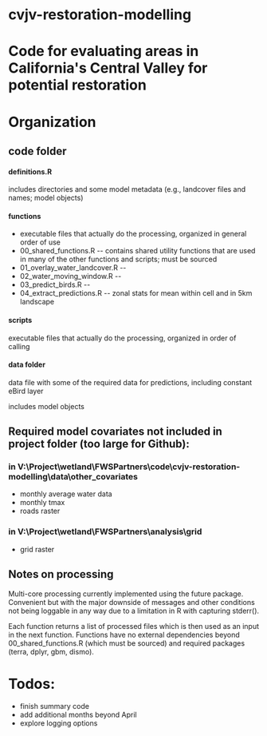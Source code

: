 # cvjv-restoration-modelling
#
# Code for evaluating areas in California's Central Valley for potential restoration

# Organization
## code folder
#### definitions.R
includes directories and some model metadata (e.g., landcover files and names; model objects)

#### functions
- executable files that actually do the processing, organized in general order of use  
- 00_shared_functions.R -- contains shared utility functions that are used in many of the other functions and scripts; must be sourced
- 01_overlay_water_landcover.R -- 
- 02_water_moving_window.R -- 
- 03_predict_birds.R -- 
- 04_extract_predictions.R -- zonal stats for mean within cell and in 5km landscape

#### scripts
executable files that actually do the processing, organized in order of calling

#### data folder ####
data file with some of the required data for predictions, including constant eBird layer  

includes model objects

## Required model covariates not included in project folder (too large for Github):
### in V:\Project\wetland\FWSPartners\code\cvjv-restoration-modelling\data\other_covariates
- monthly average water data
- monthly tmax
- roads raster
### in V:\Project\wetland\FWSPartners\analysis\grid
- grid raster

## Notes on processing
Multi-core processing currently implemented using the future package. Convenient but with the major downside of messages and other conditions not being loggable in any way due to a limitation in R with capturing stderr().  

Each function returns a list of processed files which is then used as an input in the next function. Functions have no external dependencies beyond 00_shared_functions.R (which must be sourced) and required packages (terra, dplyr, gbm, dismo).  

# Todos:
- finish summary code
- add additional months beyond April
- explore logging options


